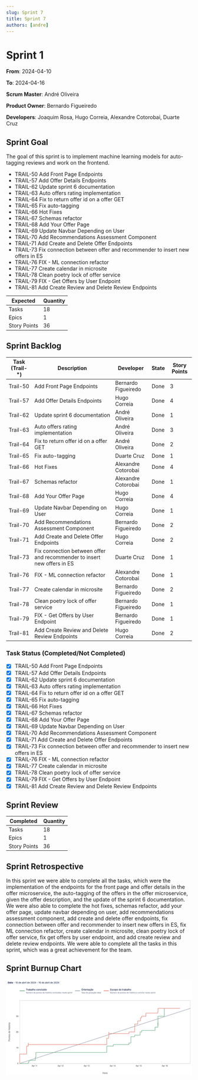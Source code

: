 ```yaml
---
slug: Sprint 7
title: Sprint 7
authors: [andre]
---
```


# Sprint 1

**From**: 2024-04-10

**To**: 2024-04-16

**Scrum Master**: André Oliveira

**Product Owner**: Bernardo Figueiredo

**Developers**: Joaquim Rosa, Hugo Correia, Alexandre Cotorobai, Duarte Cruz

## Sprint Goal

The goal of this sprint is to implement machine learning models for auto-tagging reviews and work on the frontend.

- TRAIL-50 Add Front Page Endpoints
- TRAIL-57 Add Offer Details Endpoints
- TRAIL-62 Update sprint 6 documentation
- TRAIL-63 Auto offers rating implementation
- TRAIL-64 Fix to return offer id on a offer GET
- TRAIL-65 Fix auto-tagging
- TRAIL-66 Hot Fixes
- TRAIL-67 Schemas refactor
- TRAIL-68 Add Your Offer Page
- TRAIL-69 Update Navbar Depending on User
- TRAIL-70 Add Recommendations Assessment Component
- TRAIL-71 Add Create and Delete Offer Endpoints
- TRAIL-73 Fix connection between offer and recommender to insert new offers in ES
- TRAIL-76 FIX - ML connection refactor
- TRAIL-77 Create calendar in microsite
- TRAIL-78 Clean poetry lock of offer service
- TRAIL-79 FIX - Get Offers by User Endpoint
- TRAIL-81 Add Create Review and Delete Review Endpoints

| Expected     | Quantity |
| ------------ | -------- |
| Tasks        | 18       |
| Epics        | 1        |
| Story Points | 36       |

## Sprint Backlog

| Task (Trail-\*) | Description                                                             | Developer           | State | Story Points |
| --------------- | ----------------------------------------------------------------------- | ------------------- | ----- | ------------ |
| Trail-50        | Add Front Page Endpoints                                                | Bernardo Figueiredo | Done  | 3            |
| Trail-57        | Add Offer Details Endpoints                                             | Hugo Correia        | Done  | 4            |
| Trail-62        | Update sprint 6 documentation                                           | André Oliveira      | Done  | 1            |
| Trail-63        | Auto offers rating implementation                                       | André Oliveira      | Done  | 3            |
| Trail-64        | Fix to return offer id on a offer GET                                   | André Oliveira      | Done  | 2            |
| Trail-65        | Fix auto-tagging                                                        | Duarte Cruz         | Done  | 1            |
| Trail-66        | Hot Fixes                                                               | Alexandre Cotorobai | Done  | 4            |
| Trail-67        | Schemas refactor                                                        | Alexandre Cotorobai | Done  | 1            |
| Trail-68        | Add Your Offer Page                                                     | Hugo Correia        | Done  | 4            |
| Trail-69        | Update Navbar Depending on User                                         | Hugo Correia        | Done  | 1            |
| Trail-70        | Add Recommendations Assessment Component                                | Bernardo Figueiredo | Done  | 2            |
| Trail-71        | Add Create and Delete Offer Endpoints                                   | Hugo Correia        | Done  | 2            |
| Trail-73        | Fix connection between offer and recommender to insert new offers in ES | Duarte Cruz         | Done  | 1            |
| Trail-76        | FIX - ML connection refactor                                            | Alexandre Cotorobai | Done  | 1            |
| Trail-77        | Create calendar in microsite                                            | Bernardo Figueiredo | Done  | 2            |
| Trail-78        | Clean poetry lock of offer service                                      | Bernardo Figueiredo | Done  | 1            |
| Trail-79        | FIX - Get Offers by User Endpoint                                       | Bernardo Figueiredo | Done  | 1            |
| Trail-81        | Add Create Review and Delete Review Endpoints                           | Hugo Correia        | Done  | 2            |

### Task Status (Completed/Not Completed)

- [x] TRAIL-50 Add Front Page Endpoints
- [x] TRAIL-57 Add Offer Details Endpoints
- [x] TRAIL-62 Update sprint 6 documentation
- [x] TRAIL-63 Auto offers rating implementation
- [x] TRAIL-64 Fix to return offer id on a offer GET
- [x] TRAIL-65 Fix auto-tagging
- [x] TRAIL-66 Hot Fixes
- [x] TRAIL-67 Schemas refactor
- [x] TRAIL-68 Add Your Offer Page
- [x] TRAIL-69 Update Navbar Depending on User
- [x] TRAIL-70 Add Recommendations Assessment Component
- [x] TRAIL-71 Add Create and Delete Offer Endpoints
- [x] TRAIL-73 Fix connection between offer and recommender to insert new offers in ES
- [x] TRAIL-76 FIX - ML connection refactor
- [x] TRAIL-77 Create calendar in microsite
- [x] TRAIL-78 Clean poetry lock of offer service
- [x] TRAIL-79 FIX - Get Offers by User Endpoint
- [x] TRAIL-81 Add Create Review and Delete Review Endpoints

## Sprint Review

| Completed    | Quantity |
| ------------ | -------- |
| Tasks        | 18       |
| Epics        | 1        |
| Story Points | 36       |

## Sprint Retrospective

In this sprint we were able to complete all the tasks, which were the implementation of the endpoints for the front page and offer details in the offer microservice, the auto-tagging of the offers in the offer microservice, given the offer description, and the update of the sprint 6 documentation. We were also able to complete the hot fixes, schemas refactor, add your offer page, update navbar depending on user, add recommendations assessment component, add create and delete offer endpoints, fix connection between offer and recommender to insert new offers in ES, fix ML connection refactor, create calendar in microsite, clean poetry lock of offer service, fix get offers by user endpoint, and add create review and delete review endpoints. We were able to complete all the tasks in this sprint, which was a great achievement for the team.

## Sprint Burnup Chart

![Burndown Chart](../../static/img/sprints/burndown_chart_sprint_7.png)
